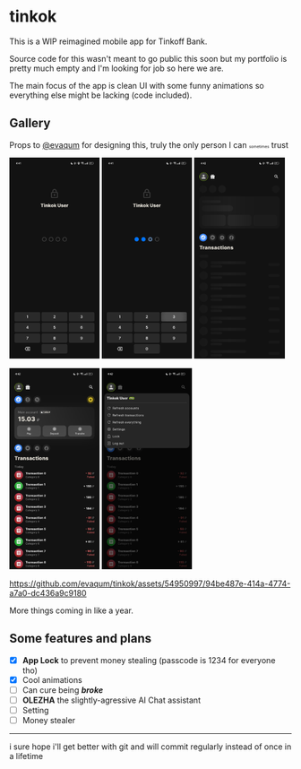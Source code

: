 # tinkok

This is a WIP reimagined mobile app for Tinkoff Bank.

Source code for this wasn't meant to go public this soon but my portfolio is pretty much empty and I'm looking for job so here we are.

The main focus of the app is clean UI with some funny animations so everything else might be lacking (code included).

## Gallery

Props to [@evaqum](https://github.com/evaqum) for designing this, truly the only person I can <span style="font-size:0.5em">sometimes</span> trust

<p float="left">
<img src=".github/assets/screenshot0.jpg" width="32%">
<img src=".github/assets/screenshot1.jpg" width="32%">
<img src=".github/assets/screenshot2.jpg" width="32%">
</p>
<p float="left">
<img src=".github/assets/screenshot3.jpg" width="32%">
<img src=".github/assets/screenshot4.jpg" width="32%">
</p>

https://github.com/evaqum/tinkok/assets/54950997/94be487e-414a-4774-a7a0-dc436a9c9180

More things coming in like a year.

## Some features and plans

- [x] **App Lock** to prevent money stealing (passcode is 1234 for everyone tho)
- [x] Cool animations
- [ ] Can cure being ***broke***
- [ ] **OLEZHA** the slightly-agressive AI Chat assistant
- [ ] Setting
- [ ] Money stealer

---

i sure hope i'll get better with git and will commit regularly instead of once in a lifetime
